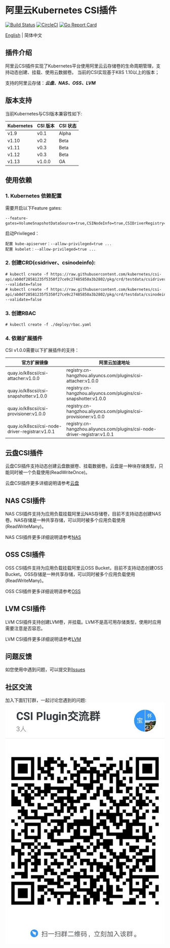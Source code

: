 # 阿里云Kubernetes CSI插件

[![Build Status](https://travis-ci.org/AliyunContainerService/csi-plugin.svg?branch=master)](https://travis-ci.org/AliyunContainerService/csi-plugin)
[![CircleCI](https://circleci.com/gh/AliyunContainerService/csi-plugin.svg?style=svg)](https://circleci.com/gh/AliyunContainerService/csi-plugin)
[![Go Report Card](https://goreportcard.com/badge/github.com/AliyunContainerService/csi-plugin)](https://goreportcard.com/report/github.com/AliyunContainerService/csi-plugin)

[English](./README.md) | 简体中文

## 插件介绍

阿里云CSI插件实现了Kubernetes平台使用阿里云云存储卷的生命周期管理，支持动态创建、挂载、使用云数据卷。 当前的CSI实现基于K8S 1.10以上的版本；

支持的阿里云存储：***云盘、NAS、OSS、LVM***


## 版本支持

当前Kubernetes与CSI版本兼容性如下:

| Kubernetes | CSI 版本 | CSI 状态 |
| ------ | ------ | ------ |
| v1.9  | v0.1   | Alpha |
| v1.10 | v0.2   | Beta |
| v1.11 | v0.3   | Beta |
| v1.12 | v0.3   | Beta |
| v1.13 | v1.0.0 | GA |


## 使用依赖

### 1. Kubernetes 依赖配置
需要开启以下Feature gates:

	--feature-gates=VolumeSnapshotDataSource=true,CSINodeInfo=true,CSIDriverRegistry=true

启动Privileged：

	配置 kube-apiserver：--allow-privileged=true ...
	配置 kubelet：--allow-privileged=true ...

### 2. 创建CRD(csidriver、csinodeinfo):

	# kubectl create -f https://raw.githubusercontent.com/kubernetes/csi-api/ab0df28581235f5350f27ce9c27485850a3b2802/pkg/crd/testdata/csidriver.yaml --validate=false 
	# kubectl create -f https://raw.githubusercontent.com/kubernetes/csi-api/ab0df28581235f5350f27ce9c27485850a3b2802/pkg/crd/testdata/csinodeinfo.yaml --validate=false 


### 3. 创建RBAC

	# kubectl create -f ./deploy/rbac.yaml


### 4. 依赖扩展插件

CSI v1.0.0需要以下扩展插件的支持：

| 官方扩展镜像  | 阿里云加速地址 |
|-------- |---------------------|
| quay.io/k8scsi/csi-attacher:v1.0.0 | registry.cn-hangzhou.aliyuncs.com/plugins/csi-attacher:v1.0.0 |
| quay.io/k8scsi/csi-snapshotter:v1.0.0 | registry.cn-hangzhou.aliyuncs.com/plugins/csi-snapshotter:v1.0.0 |
| quay.io/k8scsi/csi-provisioner:v1.0.0 | registry.cn-hangzhou.aliyuncs.com/plugins/csi-provisioner:v1.0.0 |
| quay.io/k8scsi/csi-node-driver-registrar:v1.0.1 | registry.cn-hangzhou.aliyuncs.com/plugins/csi-node-driver-registrar:v1.0.1 |

## 云盘CSI插件

云盘CSI插件支持动态创建云盘数据卷、挂载数据卷。云盘是一种块存储类型，只能同时被一个负载使用(ReadWriteOnce)。

云盘CSI插件更多详细说明请参考[云盘](./docs/disk.md)


## NAS CSI插件

NAS CSI插件支持为应用负载挂载阿里云NAS存储卷，目前不支持动态创建NAS卷。NAS存储是一种共享存储，可以同时被多个应用负载使用(ReadWriteMany)。

NAS CSI插件更多详细说明请参考[NAS](./docs/nas.md)


## OSS CSI插件

OSS CSI插件支持为应用负载挂载阿里云OSS Bucket，目前不支持动态创建OSS Bucket。OSS存储是一种共享存储，可以同时被多个应用负载使用(ReadWriteMany)。

OSS CSI插件更多详细说明请参考[OSS](./docs/oss.md)

## LVM CSI插件

LVM CSI插件支持创建LVM卷，并挂载。LVM不是高可用存储类型，使用时应用需要注意是否容忍。

LVM CSI插件更多详细说明请参考[LVM](./docs/lvm.md)

## 问题反馈

如您使用中遇到问题，可以提交到[Issues](https://github.com/AliyunContainerService/csi-plugin/issues)


## 社区交流
加入下面钉钉群，一起讨论您遇到的问题:
![](./docs/ding_group.jpg)
